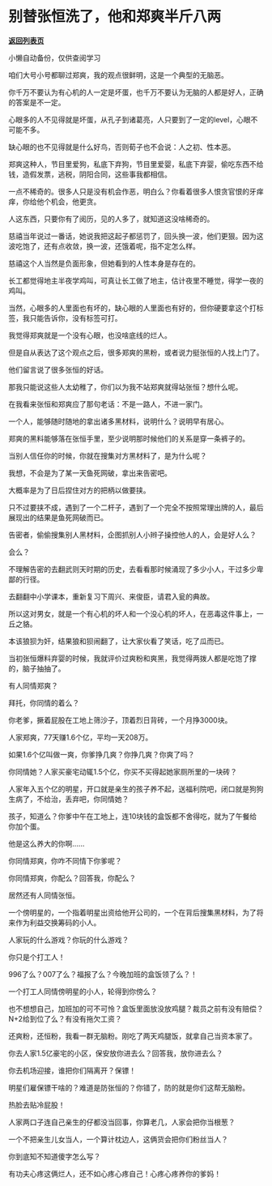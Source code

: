 # 别替张恒洗了，他和郑爽半斤八两

[**返回列表页**](/gzh/记忆承载3)

小懒自动备份，仅供查阅学习

咱们大号小号都聊过郑爽，我的观点很鲜明，这是一个典型的无脑恶。  

  

你千万不要认为有心机的人一定是坏蛋，也千万不要认为无脑的人都是好人，正确的答案是不一定。  

  

心眼多的人不见得就是坏蛋，从孔子到诸葛亮，人只要到了一定的level，心眼不可能不多。

  

缺心眼的也不见得就是什么好鸟，否则荀子也不会说：人之初、性本恶。

  

郑爽这种人，节目里爱狗，私底下弃狗，节目里爱婴，私底下弃婴，偷吃东西不给钱，造假发票，逃税，阴阳合同，这些事我都相信。  

  

一点不稀奇的。很多人只是没有机会作恶，明白么？你看着很多人恨贪官恨的牙痒痒，你给他个机会，他更贪。

  

人这东西，只要你有了阅历，见的人多了，就知道这没啥稀奇的。  

  

慈禧当年说过一番话，她说我把这起子都惩罚了，回头换一波，他们更狠。因为这波吃饱了，还有点收敛，换一波，还饿着呢，指不定怎么样。

  

慈禧这个人当然是负面形象，但她看到的人性本身是存在的。  

  

长工都觉得地主半夜学鸡叫，可真让长工做了地主，估计夜里不睡觉，得学一夜的鸡叫。  

  

当然，心眼多的人里面也有坏的，缺心眼的人里面也有好的，但你硬要拿这个打标签，我只能告诉你，没有标签可打。  

  

我觉得郑爽就是一个没有心眼，也没啥底线的烂人。  

  

但是自从表达了这个观点之后，很多郑爽的黑粉，或者说力挺张恒的人找上门了。

  

他们留言说了很多张恒的好话。

  

那我只能说这些人太幼稚了，你们以为我不站郑爽就得站张恒？想什么呢。  

  

在我看来张恒和郑爽应了那句老话：不是一路人，不进一家门。  

  

一个人，能够随时随地的拿出诸多黑材料，说明什么？说明早有居心。  

  

郑爽的黑料能够落在张恒手里，至少说明那时候他们的关系是穿一条裤子的。  

  

当别人信任你的时候，你就在搜集对方黑材料了，是为什么呢？  

  

我想，不会是为了某一天鱼死网破，拿出来告密吧。

  

大概率是为了日后捏住对方的把柄以做要挟。  

  

只不过要挟不成，遇到了一个二杆子，遇到了一个完全不按照常理出牌的人，最后展现出的结果是鱼死网破而已。  

  

告密者，偷偷搜集别人黑材料，企图抓别人小辫子操控他人的人，会是好人么？  

  

会么？  

  

不理解告密的去翻武则天时期的历史，去看看那时候涌现了多少小人，干过多少卑鄙的行径。  

  

去翻翻中小学课本，重新复习下周兴、来俊臣，请君入瓮的典故。  

  

所以这对男女，就是一个有心机的坏人和一个没心机的坏人，在恶毒这件事上，一丘之貉。  

  

本该狼狈为奸，结果狼和狈闹翻了，让大家伙看了笑话，吃了瓜而已。  

  

当初张恒爆料弃婴的时候，我就评价过爽粉和爽黑，我觉得两拨人都是吃饱了撑的，脑子抽抽了。

  

有人同情郑爽？

  

拜托，你同情的着么？

  

你老爹，撅着屁股在工地上筛沙子，顶着烈日背砖，一个月挣3000块。

  

人家郑爽，77天赚1.6个亿，平均一天208万。

  

如果1.6个亿叫做一爽，你爹挣几爽？你挣几爽？你爽了吗？

  

你同情她？人家买豪宅动辄1.5个亿，你买不买得起她家厕所里的一块砖？

  

人家年入五个亿的明星，开口就是亲生的孩子养不起，送福利院吧，闭口就是狗狗生病了，不给治，丢弃吧，你同情她？

  

孩子，知道么？你爹中午在工地上，连10块钱的盒饭都不舍得吃，就为了午餐给你加个蛋。

  

他是这么养大的你啊......

  

你同情郑爽，你咋不同情下你爹呢？

  

你同情郑爽，你配么？回答我，你配么？

  

居然还有人同情张恒。

  

一个傍明星的，一个指着明星出资给他开公司的，一个在背后搜集黑材料，为了将来作为利益交换筹码的小人。

  

人家玩的什么游戏？你玩的什么游戏？  

  

你只是个打工人！

  

996了么？007了么？福报了么？今晚加班的盒饭领了么？！  

  

一个打工人同情傍明星的小人，轮得到你傍么？

  

也不想想自己，加班加的可不可怜？盒饭里面放没放鸡腿？裁员之前有没有赔偿？N+2给到位了么？有没有拖欠工资？

  

还爽粉，还恒粉，我看一群无脑粉。刚吃了两天鸡腿饭，就拿自己当资本家了。

  

你去人家1.5亿豪宅的小区，保安放你进去么？回答我，放你进去么？

  

你去机场迎接，谁把你们隔离开？保镖！

  

明星们雇保镖干啥的？难道是防张恒的？你错了，防的就是你们这帮无脑粉。

  

热脸去贴冷屁股！

  

人家两口子连自己亲生的仔都没当回事，你算老几，人家会把你当根葱？

  

一个不把亲生儿女当人，一个算计枕边人，这俩货会把你们粉丝当人？

  

你到底知不知道傻字怎么写？

  

有功夫心疼这俩烂人，还不如心疼心疼自己！心疼心疼养你的爹妈！

